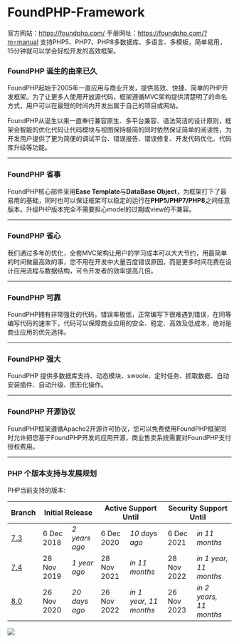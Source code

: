 # FoundPHP-Framework
官方网站：https://foundphp.com/
手册网址：https://foundphp.com/?m=manual
支持PHP5、PHP7、PHP8多数据库、多语言、多模板，简单易用，15分钟就可以学会轻松开发的高效框架。

### FoundPHP 诞生的由来已久
FoundPHP起始于2005年一直应用与商业开发，提供高效、快捷、简单的PHP开发框架。为了让更多人使用开放源代码，框架遵循MVC架构提供清楚明了的命名方式，用户可以在最短的时间内开发出属于自己的项目或网站。

FoundPHP从诞生以来一直奉行兼容原生、多平台兼容、语法简洁的设计原则，框架会智能的优化代码让代码模块与视图保持极简的同时依然保证简单的阅读性，为开发用户提供了更为简便的调试平台、错误报告、错误修复、开发代码优化、代码库升级等功能。

------------


### FoundPHP 省事
FoundPHP核心部件采用**Ease Template**与**DataBase Object**，为框架打下了最易用的基础，同时也可以保证框架可以稳定的运行在**PHP5/PHP7/PHP8**之间任意版本。升级PHP版本完全不需要担心model的过期或view的不兼容。

------------


### FoundPHP 省心
我们通过多年的优化，全套MVC架构让用户的学习成本可以大大节约，用最简单的时间做最高效的事，您不用在开发中大量百度错误原因，而是更多时间花费在设计应用流程与数据结构，可令开发者的效率提高几倍。

------------


### FoundPHP 可靠
FoundPHP拥有非常强壮的代码，错误率极低，正常编写下很难遇到错误，在同等编写代码的速率下，代码可以保障商业应用的安全、稳定、高效及低成本，绝对是商业应用的优先选择。

------------

### FoundPHP 强大

FoundPHP 提供多数据库支持、动态模块、swoole、定时任务、抓取数据、自动安装插件、自动升级、图形化操作。

------------


### FoundPHP 开源协议
FoundPHP框架遵循Apache2开源许可协议，您可以免费使用FoundPHP框架同时允许把您基于FoundPHP开发的应用开源，商业售卖系统需要对FoundPHP支付授权费用。


------------


### PHP 个版本支持与发展规划
PHP当前支持的版本:
<table class="standard"><thead><tr><th>Branch</th><th colspan="2">Initial Release</th><th colspan="2">Active Support Until</th><th colspan="2">Security Support Until</th></tr></thead><tbody><tr class="security"><td><a href="/downloads.php#v7.3.25">7.3</a></td><td>6 Dec 2018</td><td class="collapse-phone"><em>2 years ago</em></td><td>6 Dec 2020</td><td class="collapse-phone"><em>10 days ago</em></td><td>6 Dec 2021</td><td class="collapse-phone"><em>in 11 months</em></td></tr><tr class="stable"><td><a href="/downloads.php#v7.4.13">7.4</a></td><td>28 Nov 2019</td><td class="collapse-phone"><em>1 year ago</em></td><td>28 Nov 2021</td><td class="collapse-phone"><em>in 11 months</em></td><td>28 Nov 2022</td><td class="collapse-phone"><em>in 1 year, 11 months</em></td></tr><tr class="stable"><td><a href="/downloads.php#v8.0.0">8.0</a></td><td>26 Nov 2020</td><td class="collapse-phone"><em>20 days ago</em></td><td>26 Nov 2022</td><td class="collapse-phone"><em>in 1 year, 11 months</em></td><td>26 Nov 2023</td><td class="collapse-phone"><em>in 2 years, 11 months</em></td></tr></tbody></table>


![](data/files/edit/20/12/14/201214_18351809.png)
